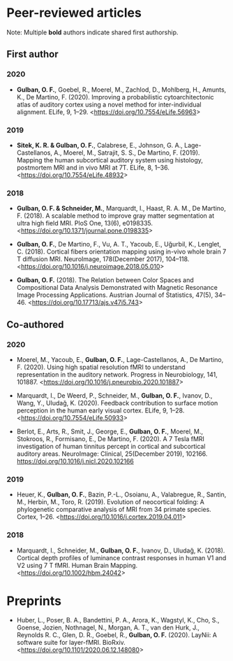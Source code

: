# Peer-reviewed articles
Note: Multiple **bold** authors indicate shared first authorship.

## First author

### 2020
- **Gulban, O. F.**, Goebel, R., Moerel, M., Zachlod, D., Mohlberg, H., Amunts, K., De Martino, F. (2020). Improving a probabilistic cytoarchitectonic atlas of auditory cortex using a novel method for inter-individual alignment. ELife, 9, 1–29. <<https://doi.org/10.7554/eLife.56963>>

### 2019
- **Sitek, K. R. & Gulban, O. F.**, Calabrese, E., Johnson, G. A., Lage-Castellanos, A., Moerel, M., Satrajit, S. S., De Martino, F. (2019). Mapping the human subcortical auditory system using histology, postmortem MRI and in vivo MRI at 7T. ELife, 8, 1–36. <<https://doi.org/10.7554/eLife.48932>> 

### 2018
- **Gulban, O. F. & Schneider, M.**, Marquardt, I., Haast, R. A. M., De Martino, F. (2018). A scalable method to improve gray matter segmentation at ultra high field MRI. PloS One, 13(6), e0198335. <<https://doi.org/10.1371/journal.pone.0198335>>

- **Gulban, O. F.**, De Martino, F., Vu, A. T., Yacoub, E., Uğurbil, K., Lenglet, C. (2018). Cortical fibers orientation mapping using in-vivo whole brain 7 T diffusion MRI. NeuroImage, 178(December 2017), 104–118. <<https://doi.org/10.1016/j.neuroimage.2018.05.010>>

- **Gulban, O. F.** (2018). The Relation between Color Spaces and Compositional Data Analysis Demonstrated with Magnetic Resonance Image Processing Applications. Austrian Journal of Statistics, 47(5), 34–46. <<https://doi.org/10.17713/ajs.v47i5.743>>

## Co-authored
### 2020
- Moerel, M., Yacoub, E., **Gulban, O. F.**, Lage-Castellanos, A., De Martino, F. (2020). Using high spatial resolution fMRI to understand representation in the auditory network. Progress in Neurobiology, 141, 101887. <<https://doi.org/10.1016/j.pneurobio.2020.101887>>

- Marquardt, I., De Weerd, P., Schneider, M., **Gulban, O. F.**, Ivanov, D., Wang, Y., Uludağ, K. (2020). Feedback contribution to surface motion perception in the human early visual cortex. ELife, 9, 1–28. <<https://doi.org/10.7554/eLife.50933>>

- Berlot, E., Arts, R., Smit, J., George, E., **Gulban, O. F.**, Moerel, M., Stokroos, R., Formisano, E., De Martino, F. (2020). A 7 Tesla fMRI investigation of human tinnitus percept in cortical and subcortical auditory areas. NeuroImage: Clinical, 25(December 2019), 102166. <https://doi.org/10.1016/j.nicl.2020.102166>

### 2019
- Heuer, K., **Gulban, O. F.**, Bazin, P.-L., Osoianu, A., Valabregue, R., Santin, M., Herbin, M., Toro, R. (2019). Evolution of neocortical folding: A phylogenetic comparative analysis of MRI from 34 primate species. Cortex, 1–26. <<https://doi.org/10.1016/j.cortex.2019.04.011>>

### 2018
- Marquardt, I., Schneider, M., **Gulban, O. F.**, Ivanov, D., Uludağ, K. (2018). Cortical depth profiles of luminance contrast responses in human V1 and V2 using 7 T fMRI. Human Brain Mapping. <<https://doi.org/10.1002/hbm.24042>>

# Preprints
- Huber, L., Poser, B. A., Bandettini, P. A., Arora, K., Wagstyl, K., Cho, S., Goense, Jozien, Nothnagel, N., Morgan, A. T., van den Hurk, J., Reynolds R. C., Glen, D. R., Goebel, R., **Gulban, O. F.** (2020). LayNii: A software suite for layer-fMRI. BioRxiv. <<https://doi.org/10.1101/2020.06.12.148080>>
